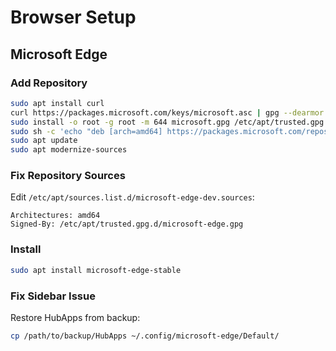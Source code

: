 # Browser Setup

## Microsoft Edge

### Add Repository

```bash
sudo apt install curl
curl https://packages.microsoft.com/keys/microsoft.asc | gpg --dearmor > microsoft.gpg
sudo install -o root -g root -m 644 microsoft.gpg /etc/apt/trusted.gpg.d/
sudo sh -c 'echo "deb [arch=amd64] https://packages.microsoft.com/repos/edge stable main" > /etc/apt/sources.list.d/microsoft-edge-dev.list'
sudo apt update
sudo apt modernize-sources
```

### Fix Repository Sources

Edit `/etc/apt/sources.list.d/microsoft-edge-dev.sources`:

```
Architectures: amd64
Signed-By: /etc/apt/trusted.gpg.d/microsoft-edge.gpg
```

### Install

```bash
sudo apt install microsoft-edge-stable
```

### Fix Sidebar Issue

Restore HubApps from backup:

```bash
cp /path/to/backup/HubApps ~/.config/microsoft-edge/Default/
```
